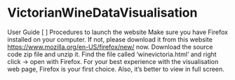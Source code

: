 # VictorianWineDataVisualisation
User Guide [  ]
Procedures to launch the website
Make sure you have Firefox installed on your computer. If not, please download it from this website https://www.mozilla.org/en-US/firefox/new/ now.
Download the source code zip file and unzip it.
Find the file called ‘winevictoria.html’ and right click -> open with Firefox. For your best experience with the visualisation web page, Firefox is your first choice. Also, it’s better to view in full screen.
